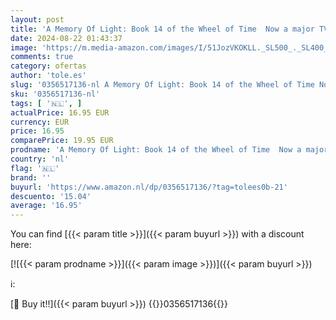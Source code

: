 ```yaml
---
layout: post
title: 'A Memory Of Light: Book 14 of the Wheel of Time  Now a major TV series '
date: 2024-08-22 01:43:37
image: 'https://m.media-amazon.com/images/I/51JozVKOKLL._SL500_._SL400_.jpg'
comments: true
category: ofertas
author: 'tole.es'
slug: '0356517136-nl A Memory Of Light: Book 14 of the Wheel of Time Now a...'
sku: '0356517136-nl'
tags: [ '🇳🇱', ]
actualPrice: 16.95 EUR
currency: EUR
price: 16.95
comparePrice: 19.95 EUR
prodname: 'A Memory Of Light: Book 14 of the Wheel of Time  Now a major TV series '
country: 'nl'
flag: '🇳🇱'
brand: ''
buyurl: 'https://www.amazon.nl/dp/0356517136/?tag=tolees0b-21'
descuento: '15.04'
average: '16.95'
---
```


You can find [{{< param title >}}]({{< param buyurl >}}) with a discount here:

[![{{< param prodname >}}]({{< param image >}})]({{< param buyurl >}})

ℹ️:


[🛒 Buy it!!]({{< param buyurl >}})
{{<world>}}0356517136{{</world>}}
